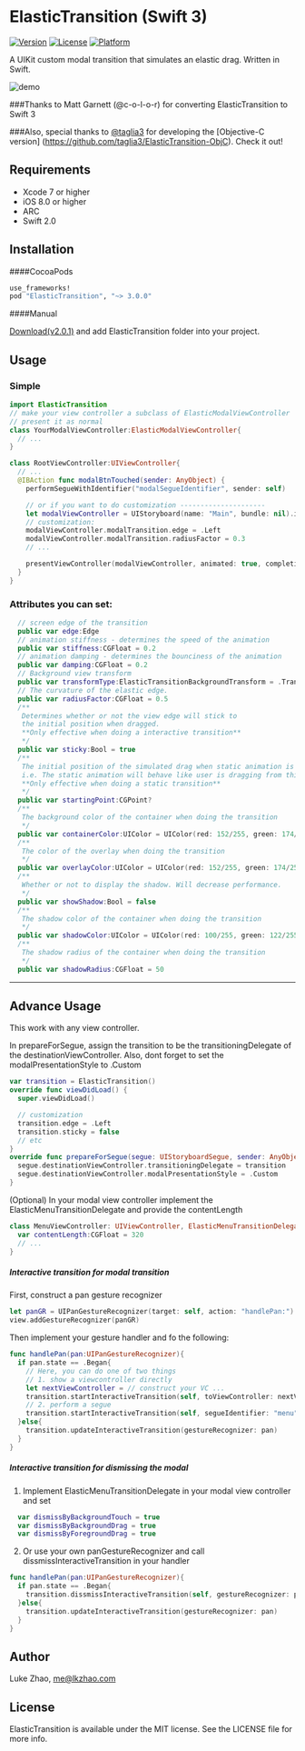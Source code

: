 # ElasticTransition (Swift 3)

[![Version](https://img.shields.io/cocoapods/v/ElasticTransition.svg?style=flat)](http://cocoapods.org/pods/ElasticTransition)
[![License](https://img.shields.io/cocoapods/l/ElasticTransition.svg?style=flat)](http://cocoapods.org/pods/ElasticTransition)
[![Platform](https://img.shields.io/cocoapods/p/ElasticTransition.svg?style=flat)](http://cocoapods.org/pods/ElasticTransition)

A UIKit custom modal transition that simulates an elastic drag. Written in Swift.

![demo](https://github.com/lkzhao/ElasticTransition/blob/master/imgs/demo.gif?raw=true)

###Thanks to Matt Garnett (@c-o-l-o-r) for converting ElasticTransition to Swift 3

###Also, special thanks to [@taglia3](https://github.com/taglia3) for developing the [Objective-C version] (https://github.com/taglia3/ElasticTransition-ObjC). Check it out!

## Requirements

* Xcode 7 or higher
* iOS 8.0 or higher
* ARC
* Swift 2.0

## Installation

####CocoaPods

```ruby
use_frameworks!
pod "ElasticTransition", "~> 3.0.0"
```

####Manual

[Download(v2.0.1)](https://github.com/lkzhao/ElasticTransition/archive/2.0.1.zip) and add ElasticTransition folder into your project.

## Usage

### Simple

```swift
import ElasticTransition
// make your view controller a subclass of ElasticModalViewController
// present it as normal
class YourModalViewController:ElasticModalViewController{ 
  // ... 
}

class RootViewController:UIViewController{
  // ...
  @IBAction func modalBtnTouched(sender: AnyObject) {
    performSegueWithIdentifier("modalSegueIdentifier", sender: self)

    // or if you want to do customization ---------------------
    let modalViewController = UIStoryboard(name: "Main", bundle: nil).instantiateViewControllerWithIdentifier("modalViewControllerIdentifier") as! YourModalViewController
    // customization:
    modalViewController.modalTransition.edge = .Left
    modalViewController.modalTransition.radiusFactor = 0.3
    // ...

    presentViewController(modalViewController, animated: true, completion: nil)
  }
}
```

### Attributes you can set:
```swift
  // screen edge of the transition
  public var edge:Edge
  // animation stiffness - determines the speed of the animation
  public var stiffness:CGFloat = 0.2
  // animation damping - determines the bounciness of the animation 
  public var damping:CGFloat = 0.2
  // Background view transform
  public var transformType:ElasticTransitionBackgroundTransform = .TranslateMid
  // The curvature of the elastic edge.
  public var radiusFactor:CGFloat = 0.5
  /**
   Determines whether or not the view edge will stick to
   the initial position when dragged.
   **Only effective when doing a interactive transition**
   */
  public var sticky:Bool = true
  /**
   The initial position of the simulated drag when static animation is performed
   i.e. The static animation will behave like user is dragging from this point
   **Only effective when doing a static transition**
   */
  public var startingPoint:CGPoint?
  /**
   The background color of the container when doing the transition
   */
  public var containerColor:UIColor = UIColor(red: 152/255, green: 174/255, blue: 196/255, alpha: 1.0)
  /**
   The color of the overlay when doing the transition
   */
  public var overlayColor:UIColor = UIColor(red: 152/255, green: 174/255, blue: 196/255, alpha: 0.5)
  /**
   Whether or not to display the shadow. Will decrease performance.
   */
  public var showShadow:Bool = false
  /**
   The shadow color of the container when doing the transition
   */
  public var shadowColor:UIColor = UIColor(red: 100/255, green: 122/255, blue: 144/255, alpha: 1.0)
  /**
   The shadow radius of the container when doing the transition
   */
  public var shadowRadius:CGFloat = 50
```


------------------------
## Advance Usage

This work with any view controller. 

In prepareForSegue, assign the transition to be the transitioningDelegate of the destinationViewController.
Also, dont forget to set the modalPresentationStyle to .Custom

```swift
var transition = ElasticTransition()
override func viewDidLoad() {
  super.viewDidLoad()

  // customization
  transition.edge = .Left 
  transition.sticky = false
  // etc
}
override func prepareForSegue(segue: UIStoryboardSegue, sender: AnyObject?) {
  segue.destinationViewController.transitioningDelegate = transition
  segue.destinationViewController.modalPresentationStyle = .Custom
}
```

(Optional) In your modal view controller implement the ElasticMenuTransitionDelegate and provide the contentLength
```swift
class MenuViewController: UIViewController, ElasticMenuTransitionDelegate {
  var contentLength:CGFloat = 320
  // ...
}
```

##### Interactive transition for modal transition

First, construct a pan gesture recognizer

```swift
let panGR = UIPanGestureRecognizer(target: self, action: "handlePan:")
view.addGestureRecognizer(panGR)
```

Then implement your gesture handler and fo the following:

```swift
func handlePan(pan:UIPanGestureRecognizer){
  if pan.state == .Began{
    // Here, you can do one of two things
    // 1. show a viewcontroller directly
    let nextViewController = // construct your VC ...
    transition.startInteractiveTransition(self, toViewController: nextViewController, gestureRecognizer: pan)
    // 2. perform a segue
    transition.startInteractiveTransition(self, segueIdentifier: "menu", gestureRecognizer: pan)
  }else{
    transition.updateInteractiveTransition(gestureRecognizer: pan)
  }
}
```

##### Interactive transition for dismissing the modal

1. Implement ElasticMenuTransitionDelegate in your modal view controller and set

```swift
  var dismissByBackgroundTouch = true
  var dismissByBackgroundDrag = true
  var dismissByForegroundDrag = true
```

2. Or use your own panGestureRecognizer and call dissmissInteractiveTransition in your handler
```swift
func handlePan(pan:UIPanGestureRecognizer){
  if pan.state == .Began{
    transition.dissmissInteractiveTransition(self, gestureRecognizer: pan, completion: nil)
  }else{
    transition.updateInteractiveTransition(gestureRecognizer: pan)
  }
}
```

## Author

Luke Zhao, me@lkzhao.com

## License

ElasticTransition is available under the MIT license. See the LICENSE file for more info.
